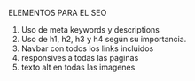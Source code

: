 ELEMENTOS PARA EL SEO

1) Uso de meta keywords y descriptions 
2) Uso de h1, h2, h3 y h4 según su importancia.
3) Navbar con todos los links incluidos
4) responsives a todas las paginas
5) texto alt en todas las imagenes
